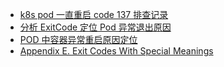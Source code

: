 
- [k8s pod 一直重启 code 137 排查记录](https://blog.csdn.net/hhy107107/article/details/122863759) 
- [分析 ExitCode 定位 Pod 异常退出原因](https://www.bookstack.cn/read/kubernetes-practice-guide/troubleshooting-trick-analysis-exitcode.md) 
- [POD 中容器异常重启原因定位](https://www.xtplayer.cn/kubernetes/pod-container-restart-reason-check/) 
- [Appendix E. Exit Codes With Special Meanings](https://tldp.org/LDP/abs/html/exitcodes.html) 

